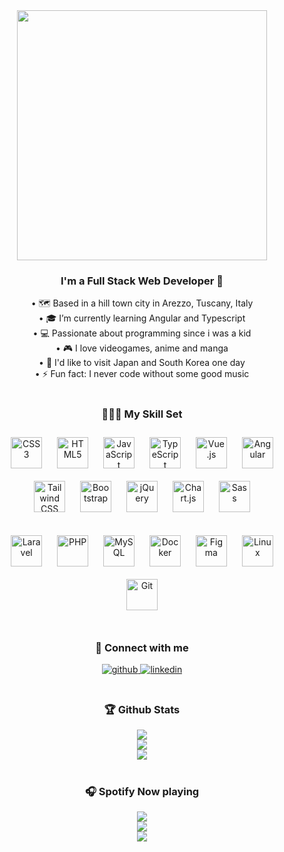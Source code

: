 <div align="center">
<img src="https://readme-typing-svg.demolab.com?font=Montserrat&size=32&duration=3000&pause=800&color=C98CF7&center=true&vCenter=true&width=600&lines=Hello+there+%F0%9F%91%8B%F0%9F%8F%BB;My+name+is+Laura;Nice+to+meet+you!;welcome+to+my+profile+%F0%9F%AB%B0%F0%9F%8F%BB" align="center" height="" width="400" />
</div>  

### <div align="center"> I'm a Full Stack Web Developer 🚀</div>  
<div align="center">• 🗺️ Based in a hill town city in Arezzo, Tuscany, Italy</div>  
<div align="center">• 🎓 I’m currently learning Angular and Typescript</div>  
<div align="center">• 💻 Passionate about programming since i was a kid</div>  
<div align="center">• 🎮 I love videogames, anime and manga</div>  
<div align="center">• 💮 I'd like to visit Japan and South Korea one day</div>  
<div align="center">• ⚡ Fun fact: I never code without some good music</div>

<br/>

<h3 align="center">👩🏻‍💻 My Skill Set</h3>    
<div align="center">
<a href="https://www.w3schools.com/css/" target="_blank"><img style="margin: 10px" src="https://profilinator.rishav.dev/skills-assets/css3-original-wordmark.svg" alt="CSS3" height="50" /></a>  
<a href="https://en.wikipedia.org/wiki/HTML5" target="_blank"><img style="margin: 10px" src="https://profilinator.rishav.dev/skills-assets/html5-original-wordmark.svg" alt="HTML5" height="50" /></a>
<a href="https://www.javascript.com/" target="_blank"><img style="margin: 10px" src="https://profilinator.rishav.dev/skills-assets/javascript-original.svg" alt="JavaScript" height="50" /></a>  
<a href="https://www.typescriptlang.org/" target="_blank"><img style="margin: 10px" src="https://profilinator.rishav.dev/skills-assets/typescript-original.svg" alt="TypeScript" height="50" /></a>  
<a href="https://vuejs.org/" target="_blank"><img style="margin: 10px" src="https://profilinator.rishav.dev/skills-assets/vuejs-original-wordmark.svg" alt="Vue.js" height="50" /></a>  
<a href="https://angular.io/" target="_blank"><img style="margin: 10px" src="https://profilinator.rishav.dev/skills-assets/angularjs-original.svg" alt="Angular" height="50" /></a>  
<a href="https://www.tailwindcss.com/" target="_blank"><img style="margin: 10px" src="https://profilinator.rishav.dev/skills-assets/tailwindcss.svg" alt="Tailwind CSS" height="50" /></a>
<a href="https://getbootstrap.com/docs/3.4/javascript/" target="_blank"><img style="margin: 10px" src="https://profilinator.rishav.dev/skills-assets/bootstrap-plain.svg" alt="Bootstrap" height="50" /></a>  
<a href="https://jquery.com/" target="_blank"><img style="margin: 10px" src="https://profilinator.rishav.dev/skills-assets/jquery.png" alt="jQuery" height="50" /></a>  
<a href="https://www.chartjs.org/" target="_blank"><img style="margin: 10px" src="https://profilinator.rishav.dev/skills-assets/logo-title.svg" alt="Chart.js" height="50" /></a>  
<a href="https://sass-lang.com/" target="_blank"><img style="margin: 10px" src="https://profilinator.rishav.dev/skills-assets/sass-original.svg" alt="Sass" height="50" /></a>  
</div>  

<br />

<div align="center">  
<a href="https://laravel.com/" target="_blank"><img style="margin: 10px" src="https://profilinator.rishav.dev/skills-assets/laravel-plain-wordmark.svg" alt="Laravel" height="50" /></a>  
<a href="https://www.php.net/" target="_blank"><img style="margin: 10px" src="https://profilinator.rishav.dev/skills-assets/php-original.svg" alt="PHP" height="50" /></a>  
<a href="https://www.mysql.com/" target="_blank"><img style="margin: 10px" src="https://profilinator.rishav.dev/skills-assets/mysql-original-wordmark.svg" alt="MySQL" height="50" /></a>  
<a href="https://www.docker.com/" target="_blank"><img style="margin: 10px" src="https://profilinator.rishav.dev/skills-assets/docker-original-wordmark.svg" alt="Docker" height="50" /></a>   
<a href="https://www.figma.com/" target="_blank"><img style="margin: 10px" src="https://profilinator.rishav.dev/skills-assets/figma-icon.svg" alt="Figma" height="50" /></a>  
<a href="https://www.linux.org/" target="_blank"><img style="margin: 10px" src="https://profilinator.rishav.dev/skills-assets/linux-original.svg" alt="Linux" height="50" /></a>  
<a href="https://github.com/" target="_blank"><img style="margin: 10px" src="https://profilinator.rishav.dev/skills-assets/git-scm-icon.svg" alt="Git" height="50" /></a>  
</div>  

<br/>

<h3 align="center">📎 Connect with me </h3>   
<div align="center">
<a href="https://github.com/LauraBigoni" target="_blank">
<img src=https://img.shields.io/badge/github-%2324292e.svg?&style=for-the-badge&logo=github&logoColor=white alt=github style="margin-bottom: 5px;" />
</a>
<a href="https://linkedin.com/in/bigonilaura" target="_blank">
<img src=https://img.shields.io/badge/linkedin-%231E77B5.svg?&style=for-the-badge&logo=linkedin&logoColor=white alt=linkedin style="margin-bottom: 5px;" />
</a>  
</div>  

<br/>

<h3 align="center">🏆 Github Stats</h3>   
<div align="center">
<img src="https://streak-stats.demolab.com?user=LauraBigoni&theme=tokyonight&hide_border=true&border_radius=50" align="center" />
<div><img src="https://github-readme-stats-taupe-two.vercel.app/api/wakatime?username=lauraBigoni&hide_title=true&hide_border=true&langs_count=5&bg_color=00000000&text_color=e0e0e0" /></div>
<div><img src="https://hacked-github-stat-trophies-ten.vercel.app/?username=LauraBigoni&theme=discord&column=5&rank=SECRET,SSS,SS,S,AAA,AA,A,B&margin-w=18&margin-h=10&title=MultiLanguage,AllSuperRank,Commit,Repositories,PullRequest&no-bg=true" /></div>
</div>

<br/>

<h3 align="center">🎧 Spotify Now playing</h3>   
<div align="center"><img src="https://novatorem-laurabigoni.vercel.app//api/spotify/?background_color=FF000000&border_color=FF000000" /></div>

<div align="center"><img src="https://visitcount.itsvg.in/api?id=LauraBigoni&label=Profile%20Views&color=12&icon=0&pretty=true" /></div>
<div align="center"><img src="https://img.shields.io/github/followers/LauraBigoni?label=follow&style=social" /></div>
